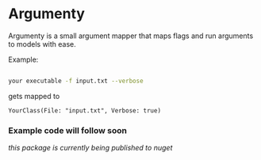 # Argumenty

Argumenty is a small argument mapper that maps flags and run arguments to models with ease.

Example: 

```sh

your executable -f input.txt --verbose

```
gets mapped to

```
YourClass(File: "input.txt", Verbose: true)
```

### Example code will follow soon

_this package is currently being published to nuget_